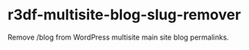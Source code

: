r3df-multisite-blog-slug-remover
================================

Remove /blog from WordPress multisite main site blog permalinks.
